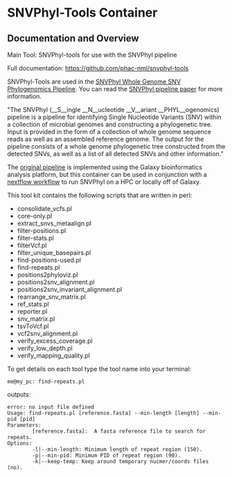 # SNVPhyl-Tools Container

## Documentation and Overview

Main Tool: SNVPhyl-tools for use with the SNVPhyl pipeline

Full documentation: https://github.com/phac-nml/snvphyl-tools

SNVPhyl-Tools are used in the [SNVPhyl Whole Genome SNV Phylogenomics Pipeline](https://snvphyl.readthedocs.io/en/latest/). You can read the [SNVPhyl pipeline paper](https://www.ncbi.nlm.nih.gov/pmc/articles/PMC5628696/) for more information. 

"The SNVPhyl (__S__ingle __N__ucleotide __V__ariant __PHYL__ogenomics) pipeline is a pipeline for identifying Single Nucleotide Variants (SNV) within a collection of microbial genomes and constructing a phylogenetic tree. Input is provided in the form of a collection of whole genome sequence reads as well as an assembled reference genome. The output for the pipeline consists of a whole genome phylogenetic tree constructed from the detected SNVs, as well as a list of all detected SNVs and other information." 

The [original pipeline](https://github.com/phac-nml/snvphyl-galaxy) is implemented using the Galaxy bioinformatics analysis platform, but this container can be used in conjunction with a [nextflow workflow](https://github.com/DHQP/SNVPhyl_Nextflow) to run SNVPhyl on a HPC or locally off of Galaxy. 

This tool kit contains the following scripts that are written in perl:
- consolidate_vcfs.pl
- core-only.pl
- extract_snvs_metaalign.pl
- filter-positions.pl
- filter-stats.pl
- filterVcf.pl
- filter_unique_basepairs.pl
- find-positions-used.pl
- find-repeats.pl
- positions2phyloviz.pl
- positions2snv_alignment.pl
- positions2snv_invariant_alignment.pl
- rearrange_snv_matrix.pl
- ref_stats.pl
- reporter.pl
- snv_matrix.pl
- tsvToVcf.pl
- vcf2snv_alignment.pl
- verify_excess_coverage.pl
- verify_low_depth.pl
- verify_mapping_quality.pl

To get details on each tool type the tool name into your terminal:

```
me@my_pc: find-repeats.pl
```
outputs:
```
error: no input file defined
Usage: find-repeats.pl [reference.fasta] --min-length [length] --min-pid [pid]
Parameters:
        [reference.fasta]:  A fasta reference file to search for repeats.
Options:
        -l|--min-length: Minimum length of repeat region (150).
        -p|--min-pid: Minimum PID of repeat region (90).
        -k|--keep-temp: Keep around temporary nucmer/coords files (no).
```
